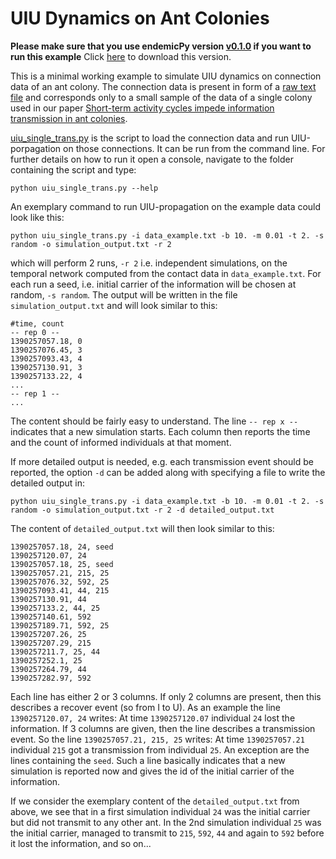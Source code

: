 # UIU Dynamics on Ant Colonies

**Please make sure that you use endemicPy version [v0.1.0]() if you want to run this example**
Click [here]() to download this version.


This is a minimal working example to simulate UIU dynamics on connection data of an ant colony.
The connection data is present in form of a [raw text file](./data_example.txt) and corresponds only to a small sample
of the data of a single colony used in our paper [Short-term activity cycles impede information transmission in ant colonies](https://doi.org/10.1371/journal.pcbi.1005527).

[uiu_single_trans.py](./uiu_single_trans.py) is the script to load the connection data and run UIU-porpagation on those connections.
It can be run from the command line.
For further details on how to run it open a console, navigate to the folder containing the
script and type:

    python uiu_single_trans.py --help

An exemplary command to run UIU-propagation on the example data could look like this:

    python uiu_single_trans.py -i data_example.txt -b 10. -m 0.01 -t 2. -s random -o simulation_output.txt -r 2

which will perform 2 runs, `-r 2` i.e. independent simulations, on the temporal network computed from the contact data in `data_example.txt`.
For each run a seed, i.e. initial carrier of the information will be chosen at random, `-s random`.
The output will be written in the file `simulation_output.txt` and will look similar to this:

```csv
#time, count
-- rep 0 --
1390257057.18, 0
1390257076.45, 3
1390257093.43, 4
1390257130.91, 3
1390257133.22, 4
...
-- rep 1 --
...
```

The content should be fairly easy to understand.
The line `-- rep x --` indicates that a new simulation starts.
Each column then reports the time and the count of informed individuals at that moment.

If more detailed output is needed, e.g. each transmission event should be reported, the option `-d` can be added along with specifying a file to write the detailed output in:

    python uiu_single_trans.py -i data_example.txt -b 10. -m 0.01 -t 2. -s random -o simulation_output.txt -r 2 -d detailed_output.txt

The content of `detailed_output.txt` will then look similar to this:

```csv
1390257057.18, 24, seed
1390257120.07, 24
1390257057.18, 25, seed
1390257057.21, 215, 25
1390257076.32, 592, 25
1390257093.41, 44, 215
1390257130.91, 44
1390257133.2, 44, 25
1390257140.61, 592
1390257189.71, 592, 25
1390257207.26, 25
1390257207.29, 215
1390257211.7, 25, 44
1390257252.1, 25
1390257264.79, 44
1390257282.97, 592
```

Each line has either 2 or 3 columns.
If only 2 columns are present, then this describes a recover event (so from I to U). 
As an example the line `1390257120.07, 24` writes:
At time `1390257120.07` individual `24` lost the information.
If 3 columns are given, then the line describes a transmission event.
So the line `1390257057.21, 215, 25` writes: At time `1390257057.21` individual `215` got a transmission from individual `25`.
An exception are the lines containing the `seed`.
Such a line basically indicates that a new simulation is reported now and gives the id of the initial carrier of the information.

If we consider the exemplary content of the `detailed_output.txt` from above, we see that in a first simulation individual `24` was the initial carrier but did not transmit to any other ant.
In the 2nd simulation individual `25` was the initial carrier, managed to transmit to `215`, `592`, `44` and again to `592` before it lost the information, and so on...

<!---    
Note that you can also explicitly specify the column names holding the start and stop times and the node ids/names such that you can load 
connection data with slightly different format. For the here presented example the column names were `Starttime`, `Stoptime`, `Tag1`, `Tag2` and the delimiter between
columns is `,`. These are also the default values for the [uiu_single_trans.py](./uiu_single_trans.py) script. If your column names deviate or you use another delimiter, like TAB you need
to provide the names of your columns and/or the delimiter as arguments to the scripts. 

As an example suppose you have a data file looking somehow like so:

```csv
Node1 Node2 T_start T_stop
a b 2 3
a c 2 4
...
```

The command to carry out 2 UIU simulations on this data could look like:

    python uiu_single_trans.py 
-->
